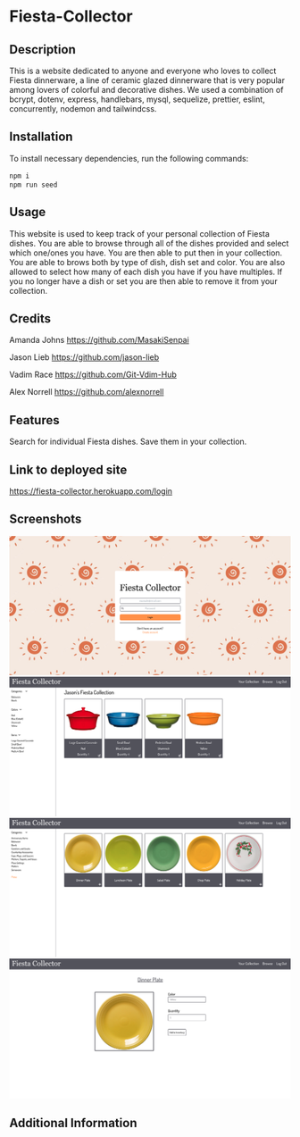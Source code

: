 # Fiesta-Collector

## Description

This is a website dedicated to anyone and everyone who loves to collect Fiesta dinnerware, a line of ceramic glazed dinnerware that is very popular among lovers of colorful and decorative dishes. We used a combination of bcrypt, dotenv, express, handlebars, mysql, sequelize, prettier, eslint, concurrently, nodemon and  tailwindcss.

## Installation

To install necessary dependencies, run the following commands:
```
npm i
npm run seed
```

## Usage

This website is used to keep track of your personal collection of Fiesta dishes. You are able to browse through all of the dishes provided and select which one/ones you have. You are then able to put then in your collection. You are able to brows both by type of dish, dish set and color. You are also allowed to select how many of each dish you have if you have multiples. If you no longer have a dish or set you are then able to remove it from your collection.

## Credits
Amanda Johns https://github.com/MasakiSenpai

Jason Lieb https://github.com/jason-lieb

Vadim Race https://github.com/Git-Vdim-Hub

Alex Norrell https://github.com/alexnorrell

## Features

Search for individual Fiesta dishes. Save them in your collection.

## Link to deployed site

https://fiesta-collector.herokuapp.com/login

## Screenshots

![Screenshot of Login Screen](./public/img/screenshots/login.png)
![Screenshot of User's Collection](./public/img/screenshots/collection_view.png)
![Screenshot of Browsing Page](./public/img/screenshots/browse_view.png)
![Screenshot of Item Page](./public/img/screenshots/item_view.png)

## Additional Information

